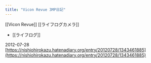 ```yaml
---
title: "Vicon Revue 3MP日記"
---
```


[[Vicon Revue]]
[[ライフログカメラ]]
- [[ライフログ]]

2012-07-28
[https://nishiohirokazu.hatenadiary.org/entry/20120728/1343461885](https://nishiohirokazu.hatenadiary.org/entry/20120728/1343461885)

